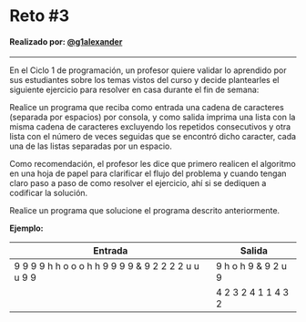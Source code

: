 # Reto #3

#### Realizado por: [@g1alexander](https://github.com/g1alexander)

---

En el Ciclo 1 de programación, un profesor quiere validar lo aprendido por sus estudiantes sobre los temas vistos del curso y decide plantearles el siguiente ejercicio para resolver en casa durante el fin de semana:

Realice un programa que reciba como entrada una cadena de caracteres (separada por espacios) por consola, y como salida imprima una lista con la misma cadena de caracteres excluyendo los repetidos consecutivos y otra lista con el número de veces seguidas que se encontró dicho caracter, cada una de las listas separadas por un espacio.

Como recomendación, el profesor les dice que primero realicen el algoritmo en una hoja de papel para clarificar el flujo del problema y cuando tengan claro paso a paso de como resolver el ejercicio, ahí si se dediquen a codificar la solución.

Realice un programa que solucione el programa descrito anteriormente.

**Ejemplo:**

| Entrada                                             | Salida              |
| --------------------------------------------------- | ------------------- |
| 9 9 9 9 h h o o o h h 9 9 9 9 & 9 2 2 2 2 u u u 9 9 | 9 h o h 9 & 9 2 u 9 |
|                                                     | 4 2 3 2 4 1 1 4 3 2 |
